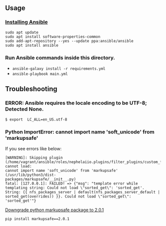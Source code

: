 ## Usage

### [Installing Ansible](https://docs.ansible.com/ansible/latest/installation_guide/installation_distros.html#installing-ansible-on-ubuntu)

```
sudo apt update
sudo apt install software-properties-common
sudo add-apt-repository --yes --update ppa:ansible/ansible
sudo apt install ansible
```

### Run Ansible commands inside this directory.

 * `ansible-galaxy install -r requirements.yml`
 * `ansible-playbook main.yml`


## Troubleshooting

### ERROR: Ansible requires the locale encoding to be UTF-8; Detected None.


```shell
$ export  LC_ALL=en_US.utf-8
```

### Python ImportError: cannot import name 'soft_unicode' from 'markupsafe'

If you see errors like below:

```
[WARNING]: Skipping plugin
(/home/vagrant/ansible/roles/nephelaiio.plugins/filter_plugins/custom_filters.py), cannot load:
cannot import name 'soft_unicode' from 'markupsafe' (/usr/lib/python3/dist-
packages/markupsafe/__init__.py)
fatal: [127.0.0.1]: FAILED! => {"msg": "template error while templating string: Could not load \"sorted_get\": 'sorted_get'. String: {{ nfs_packages_server | default(nfs_packages_server_default | sorted_get(overrides)) }}. Could not load \"sorted_get\": 'sorted_get'"}
```

[Downgrade python markupsafe package to 2.0.1](https://stackoverflow.com/a/72747002/157811)

```
pip install markupsafe==2.0.1
```
